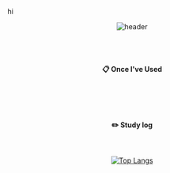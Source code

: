 hi
<div align="center"> 

![header](https://capsule-render.vercel.app/api?type=cylinder&color=000000&height=150&section=header&text=kingjinyong's%20Github&fontColor=ffffff&fontSize=35&animation=fadeIn&fontAlignY=22&desc=%10&descAlignY=31&descAlign=31)

 <br/>
 <br/>
  
####  :clipboard: Once I've Used 
  
 <br/>

   <br/>
   <br/>
 
#### :pencil2: Study log
 
  <br/>
  
[![Top Langs](https://github-readme-stats.vercel.app/api/top-langs/?username=kingjinyong&layout=compact)](https://github.com/anuraghazra/github-readme-stats)
  
</div>
